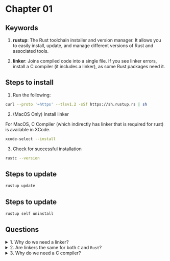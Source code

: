 # Chapter 01

## Keywords

1. **rustup**: The Rust toolchain installer and version manager. It allows you to easily install, update, and manage different versions of Rust and associated tools.

2. **linker**: Joins compiled code into a single file. If you see linker errors, install a C compiler (it includes a linker), as some Rust packages need it.

## Steps to install
1. Run the following:

```bash
curl --proto '=https' --tlsv1.2 -sSf https://sh.rustup.rs | sh
```

2. (MacOS Only) Install linker

For MacOS, C Compiler (which indirectly has linker that is required for rust) is available in XCode.

```bash
xcode-select --install
```

3. Check for successful installation
```bash
rustc --version
```

## Steps to update

```bash
rustup update
```

## Steps to update

```bash
rustup self uninstall
```


## Questions

<details>
<summary>1. Why do we need a linker?</summary>
A linker is used to join compiled code (object files) into a single executable file. It resolves references between different parts of the program.
</details>

<details>
<summary>2. Are linkers the same for both <code>C</code> and <code>Rust</code>?</summary>
No, the linker can be different for C and Rust. While both languages use a linker to combine compiled code, the specific linker used may vary depending on the toolchain and platform.
</details>

<details>
<summary>3. Why do we need a C compiler?</summary>
Some common Rust packages depend on C code. A C compiler is needed to build these dependencies, as it provides the necessary tools (including a linker) to compile and link C code with your Rust project.
</details>
